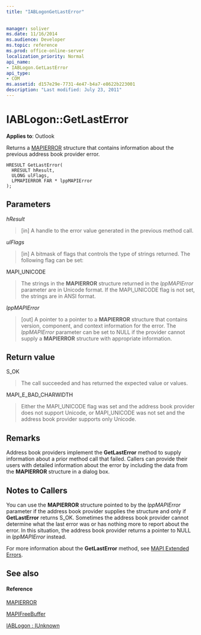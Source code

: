 ```yaml
---
title: "IABLogonGetLastError"
 
 
manager: soliver
ms.date: 11/16/2014
ms.audience: Developer
ms.topic: reference
ms.prod: office-online-server
localization_priority: Normal
api_name:
- IABLogon.GetLastError
api_type:
- COM
ms.assetid: d157e29e-7731-4e47-b4a7-e8622b223001
description: "Last modified: July 23, 2011"
---
```


# IABLogon::GetLastError

  
  
**Applies to**: Outlook 
  
Returns a [MAPIERROR](mapierror.md) structure that contains information about the previous address book provider error. 
  
```
HRESULT GetLastError(
  HRESULT hResult,
  ULONG ulFlags,
  LPMAPIERROR FAR * lppMAPIError
);
```

## Parameters

 _hResult_
  
> [in] A handle to the error value generated in the previous method call.
    
 _ulFlags_
  
> [in] A bitmask of flags that controls the type of strings returned. The following flag can be set:
    
MAPI_UNICODE 
  
> The strings in the **MAPIERROR** structure returned in the  _lppMAPIError_ parameter are in Unicode format. If the MAPI_UNICODE flag is not set, the strings are in ANSI format. 
    
 _lppMAPIError_
  
> [out] A pointer to a pointer to a **MAPIERROR** structure that contains version, component, and context information for the error. The  _lppMAPIError_ parameter can be set to NULL if the provider cannot supply a **MAPIERROR** structure with appropriate information. 
    
## Return value

S_OK 
  
> The call succeeded and has returned the expected value or values.
    
MAPI_E_BAD_CHARWIDTH 
  
> Either the MAPI_UNICODE flag was set and the address book provider does not support Unicode, or MAPI_UNICODE was not set and the address book provider supports only Unicode.
    
## Remarks

Address book providers implement the **GetLastError** method to supply information about a prior method call that failed. Callers can provide their users with detailed information about the error by including the data from the **MAPIERROR** structure in a dialog box. 
  
## Notes to Callers

You can use the **MAPIERROR** structure pointed to by the  _lppMAPIError_ parameter if the address book provider supplies the structure and only if **GetLastError** returns S_OK. Sometimes the address book provider cannot determine what the last error was or has nothing more to report about the error. In this situation, the address book provider returns a pointer to NULL in  _lppMAPIError_ instead. 
  
For more information about the **GetLastError** method, see [MAPI Extended Errors](mapi-extended-errors.md).
  
## See also

#### Reference

[MAPIERROR](mapierror.md)
  
[MAPIFreeBuffer](mapifreebuffer.md)
  
[IABLogon : IUnknown](iablogoniunknown.md)

